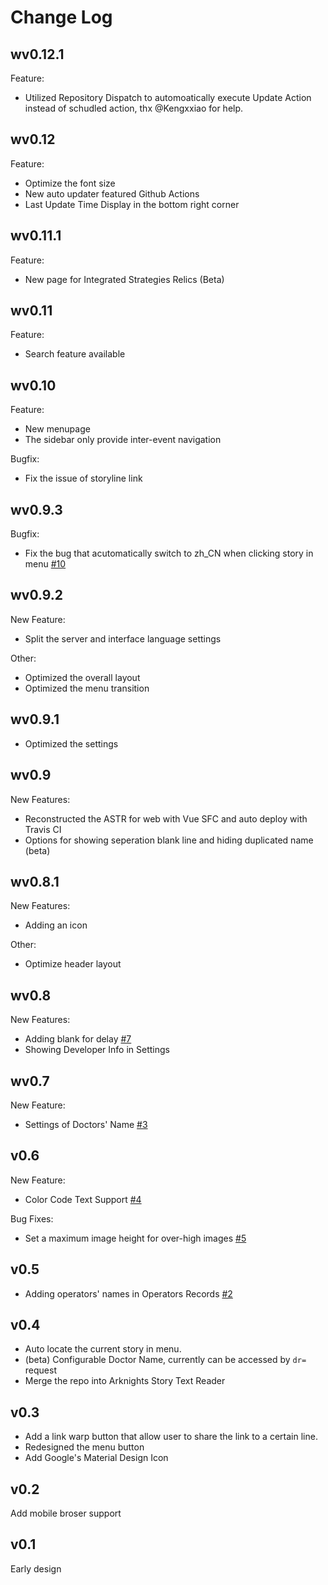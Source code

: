 # Change Log

## wv0.12.1

Feature:
- Utilized Repository Dispatch to automoatically execute Update Action instead of schudled action, thx @Kengxxiao for help.
## wv0.12

Feature:
- Optimize the font size
- New auto updater featured Github Actions
- Last Update Time Display in the bottom right corner

## wv0.11.1

Feature:
- New page for Integrated Strategies Relics (Beta)

## wv0.11

Feature:
- Search feature available

## wv0.10

Feature:
- New menupage
- The sidebar only provide inter-event navigation

Bugfix:
- Fix the issue of storyline link

## wv0.9.3

Bugfix:

- Fix the bug that acutomatically switch to zh_CN when clicking story in menu [#10](https://github.com/050644zf/ArknightsStoryTextReader/issues/10)

## wv0.9.2

New Feature:

- Split the server and interface language settings

Other:

- Optimized the overall layout
- Optimized the menu transition

## wv0.9.1

- Optimized the settings

## wv0.9

New Features:

- Reconstructed the ASTR for web with Vue SFC and auto deploy with Travis CI
- Options for showing seperation blank line and hiding duplicated name (beta)

## wv0.8.1

New Features:

- Adding an icon

Other:

- Optimize header layout

## wv0.8

New Features:

- Adding blank for delay [#7](https://github.com/050644zf/ArknightsStoryTextReader/issues/7)
- Showing Developer Info in Settings

## wv0.7

New Feature:

- Settings of Doctors' Name [#3](https://github.com/050644zf/ArknightsStoryTextReader/issues/3)

## v0.6

New Feature:

- Color Code Text Support [#4](https://github.com/050644zf/ArknightsStoryTextReader/issues/4)

Bug Fixes:

- Set a maximum image height for over-high images [#5](https://github.com/050644zf/ArknightsStoryTextReader/issues/5)

## v0.5

- Adding operators' names in Operators Records [#2](https://github.com/050644zf/ArknightsStoryTextReader/issues/2)

## v0.4

- Auto locate the current story in menu.
- (beta) Configurable Doctor Name, currently can be accessed by `dr=` request
- Merge the repo into Arknights Story Text Reader

## v0.3

- Add a link warp button that allow user to share the link to a certain line.
- Redesigned the menu button
- Add Google's Material Design Icon

## v0.2

Add mobile broser support

## v0.1

Early design
